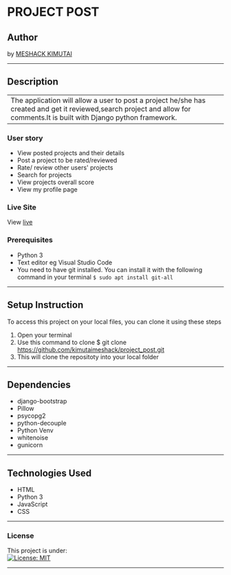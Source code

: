 # PROJECT POST
## Author
by [MESHACK KIMUTAI](https://github.com/kimutaimeshack?tab=repositories)
*********
## Description
<table>
<tr>
<td>The application will allow a user to post a project he/she has created and get it reviewed,search project and allow for comments.It is built with Django python framework.
</td>
</tr>
</table>


### User story
* View posted projects and their details
* Post a project to be rated/reviewed
* Rate/ review other users' projects
* Search for projects 
* View projects overall score
* View my profile page


### Live Site
View [live](http)

### Prerequisites
* Python 3
* Text editor eg Visual Studio Code
* You need to have git installed. You can install it with the following command in your terminal
`$ sudo apt install git-all`
*****
## Setup Instruction
To access this project on your local files, you can clone it using these steps
1. Open your terminal
1. Use this command to clone $ git clone https://github.com/kimutaimeshack/project_post.git
1. This will clone the repositoty into your local folder
*****



## Dependencies
* django-bootstrap
* Pillow
* psycopg2
* python-decouple
* Python Venv
* whitenoise
* gunicorn
*****
## Technologies Used
* HTML
* Python 3
* JavaScript
* CSS
******


### License
This project is under:  
[![License: MIT](https://img.shields.io/badge/License-MIT-yellow.svg)](/LICENSE)
*****
